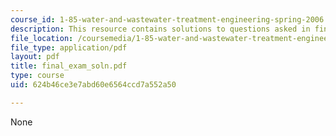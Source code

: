 ```yaml
---
course_id: 1-85-water-and-wastewater-treatment-engineering-spring-2006
description: This resource contains solutions to questions asked in final exam.
file_location: /coursemedia/1-85-water-and-wastewater-treatment-engineering-spring-2006/624b46ce3e7abd60e6564ccd7a552a50_final_exam_soln.pdf
file_type: application/pdf
layout: pdf
title: final_exam_soln.pdf
type: course
uid: 624b46ce3e7abd60e6564ccd7a552a50

---
```

None